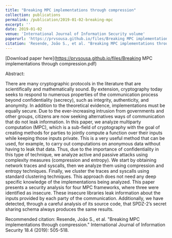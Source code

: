 ```yaml
---
title: "Breaking MPC implementations through compression"
collection: publications
permalink: /publication/2019-01-02-breaking-mpc
excerpt: ''
date: 2019-01-02
venue: 'International Journal of Information Security volume'
paperurl: 'https://prvsousa.github.io/files/Breaking MPC implementations through compression.pdf'
citation: 'Resende, João S., et al. "Breaking MPC implementations through compression." International Journal of Information Security 18.4 (2019): 505-518.'
---
```


[Download paper here](https://prvsousa.github.io/files/Breaking MPC implementations through compression.pdf)

Abstract:

There are many cryptographic protocols in the literature that are scientifically and mathematically sound. By extension, cryptography today seeks to respond to numerous properties of the communication process beyond confidentiality (secrecy), such as integrity, authenticity, and anonymity. In addition to the theoretical evidence, implementations must be equally secure. Due to the ever-increasing intrusion from governments and other groups, citizens are now seeking alternatives ways of communication that do not leak information. In this paper, we analyze multiparty computation (MPC), which is a sub-field of cryptography with the goal of creating methods for parties to jointly compute a function over their inputs while keeping those inputs private. This is a very useful method that can be used, for example, to carry out computations on anonymous data without having to leak that data. Thus, due to the importance of confidentiality in this type of technique, we analyze active and passive attacks using complexity measures (compression and entropy). We start by obtaining network traces and syscalls, then we analyze them using compression and entropy techniques. Finally, we cluster the traces and syscalls using standard clustering techniques. This approach does not need any deep specific knowledge of the implementations being analyzed. This paper presents a security analysis for four MPC frameworks, where three were identified as insecure. These insecure libraries leak information about the inputs provided by each party of the communication. Additionally, we have detected, through a careful analysis of its source code, that SPDZ-2’s secret sharing schema always produces the same results.

Recommended citation: Resende, João S., et al. "Breaking MPC implementations through compression." International Journal of Information Security 18.4 (2019): 505-518.